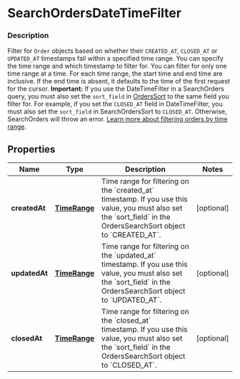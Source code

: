 
# SearchOrdersDateTimeFilter

### Description

Filter for `Order` objects based on whether their `CREATED_AT`, `CLOSED_AT` or `UPDATED_AT` timestamps fall within a specified time range. You can specify the time range and which timestamp to filter for. You can filter for only one time range at a time.  For each time range, the start time and end time are inclusive. If the end time is absent, it defaults to the time of the first request for the cursor.  __Important:__ If you use the DateTimeFilter in a SearchOrders query, you must also set the `sort_field` in [OrdersSort](#type-searchorderordersort) to the same field you filter for. For example, if you set the `CLOSED_AT` field in DateTimeFilter, you must also set the `sort_field` in SearchOrdersSort to `CLOSED_AT`. Otherwise, SearchOrders will throw an error. [Learn more about filtering orders by time range](/orders-api/manage-orders#important-note-on-filtering-orders-by-time-range).

## Properties
Name | Type | Description | Notes
------------ | ------------- | ------------- | -------------
**createdAt** | [**TimeRange**](TimeRange.md) | Time range for filtering on the &#x60;created_at&#x60; timestamp. If you use this value, you must also set the &#x60;sort_field&#x60; in the OrdersSearchSort object to &#x60;CREATED_AT&#x60;. |  [optional]
**updatedAt** | [**TimeRange**](TimeRange.md) | Time range for filtering on the &#x60;updated_at&#x60; timestamp. If you use this value, you must also set the &#x60;sort_field&#x60; in the OrdersSearchSort object to &#x60;UPDATED_AT&#x60;. |  [optional]
**closedAt** | [**TimeRange**](TimeRange.md) | Time range for filtering on the &#x60;closed_at&#x60; timestamp. If you use this value, you must also set the &#x60;sort_field&#x60; in the OrdersSearchSort object to &#x60;CLOSED_AT&#x60;. |  [optional]



